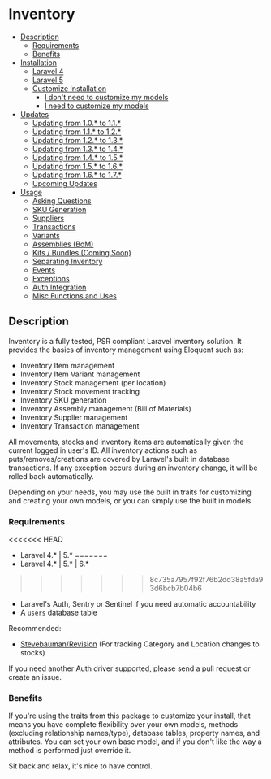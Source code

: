 # Inventory

<ul>
    <li>
        <a href="#description">Description</a>
        <ul>
            <li><a href="#requirements">Requirements</a></li>
            <li><a href="#benefits">Benefits</a></li>
        </ul>
    </li>
    <li>
        <a href="docs/INSTALLATION.md">Installation</a>
        <ul>
            <li><a href="docs/INSTALLATION.md#installation-laravel-4">Laravel 4</a></li>
            <li><a href="docs/INSTALLATION.md#installation-laravel-5">Laravel 5</a></li>
            <li>
                <a href="docs/INSTALLATION.md#customize-installation">Customize Installation</a>
                <ul>
                    <li><a href="docs/INSTALLATION.md#i-dont-need-to-customize-my-models">I don't need to customize my models</a></li>
                    <li><a href="docs/INSTALLATION.md#i-want-to-customize-my-models">I need to customize my models</a></li>
                </ul>
            </li>
        </ul>
    </li>
    <li>
        <a href="docs/UPDATES.md">Updates</a>
        <ul>
            <li><a href="docs/UPDATES.md#updating-from-10-to-11">Updating from 1.0.* to 1.1.*</a></li>
            <li><a href="docs/UPDATES.md#updating-from-11-to-12">Updating from 1.1.* to 1.2.*</a></li>
            <li><a href="docs/UPDATES.md#updating-from-12-to-13">Updating from 1.2.* to 1.3.*</a></li>
            <li><a href="docs/UPDATES.md#updating-from-13-to-14">Updating from 1.3.* to 1.4.*</a></li>
            <li><a href="docs/UPDATES.md#updating-from-14-to-15">Updating from 1.4.* to 1.5.*</a></li>
            <li><a href="docs/UPDATES.md#updating-from-15-to-16">Updating from 1.5.* to 1.6.*</a></li>
            <li><a href="docs/UPDATES.md#updating-from-16-to-17">Updating from 1.6.* to 1.7.*</a></li>
            <li><a href="docs/UPDATES.md#upcoming-updates">Upcoming Updates</a></li>
        </ul>
    </li>
    <li>
        <a href="docs/USAGE.md">Usage</a>
        <ul>
            <li><a href="docs/USAGE.md#asking-questions">Asking Questions</a></li>
            <li><a href="docs/USAGE.md#sku-generation">SKU Generation</a></li>
            <li><a href="docs/USAGE.md#suppliers">Suppliers</a></li>
            <li><a href="docs/TRANSACTIONS.md">Transactions</a></li>
            <li><a href="docs/VARIANTS.md">Variants</a></li>
            <li><a href="docs/ASSEMBLIES.md">Assemblies (BoM)</a></li>
            <li><a href="docs/KITS.md">Kits / Bundles (Coming Soon)</a></li>
            <li><a href="docs/SEPARATING-INVENTORY.md">Separating Inventory</a></li>
            <li><a href="docs/EVENTS.md">Events</a></li>
            <li><a href="docs/USAGE.md#exceptions">Exceptions</a></li>
            <li><a href="docs/USAGE.md#auth-integration">Auth Integration</a></li>
            <li><a href="docs/USAGE.md#misc-functions-and-uses">Misc Functions and Uses</a></li>
        </ul>
    </li>
</ul>

## Description

Inventory is a fully tested, PSR compliant Laravel inventory solution. It provides the basics of inventory management using Eloquent such as:

- Inventory Item management
- Inventory Item Variant management
- Inventory Stock management (per location)
- Inventory Stock movement tracking
- Inventory SKU generation
- Inventory Assembly management (Bill of Materials)
- Inventory Supplier management
- Inventory Transaction management

All movements, stocks and inventory items are automatically given the current logged in user's ID. All inventory actions
such as puts/removes/creations are covered by Laravel's built in database transactions. If any exception occurs
during an inventory change, it will be rolled back automatically.

Depending on your needs, you may use the built in traits for customizing and creating your own models, or
you can simply use the built in models.

### Requirements

<<<<<<< HEAD
- Laravel 4.* | 5.*
=======
- Laravel 4.* | 5.* | 6.*
>>>>>>> 8c735a7957f92f76b2dd38a5fda93d6bcb7b04b6
- Laravel's Auth, Sentry or Sentinel if you need automatic accountability
- A `users` database table

Recommended:

- [Stevebauman/Revision](http://www.github.com/stevebauman/revision) (For tracking Category and Location changes to stocks)

If you need another Auth driver supported, please send a pull request or create an issue.

### Benefits

If you're using the traits from this package to customize your install, that means you have complete flexibility over your own
models, methods (excluding relationship names/type), database tables, property names, and attributes. You can set your
own base model, and if you don't like the way a method is performed just override it.

Sit back and relax, it's nice to have control.
